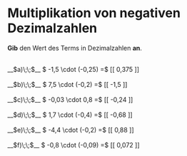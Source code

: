 <!--
version:  0.0.1

language: de

@style
main > *:not(:last-child) {
  margin-bottom: 3rem;
}

input {
    text-align: center;
}

.flex-container {
    display: flex;
    flex-wrap: wrap;
    align-items: stretch;
    gap: 20px;
}

.flex-child {
    flex: 1;
    min-width: 350px;
    margin-right: 20px;
}

@media (max-width: 400px) {
    .flex-child {
        flex: 100%;
        margin-right: 0;
    }
}
@end

formula: \carry   \textcolor{red}{\scriptsize #1}
formula: \digit   \rlap{\carry{#1}}\phantom{#2}#2
formula: \permil  \text{‰}

import: https://raw.githubusercontent.com/LiaTemplates/Tikz-Jax/main/README.md

script: https://cdn.jsdelivr.net/gh/LiaTemplates/Tikz-Jax@main/dist/index.js


tags: Multiplikation, Negative Zahlen, Dezimalzahlen, leicht, niedrig, Angeben

comment: Multipliziere negative Dezimalzahlen im Kopf.

author: Martin Lommatzsch

-->




# Multiplikation von negativen Dezimalzahlen

**Gib** den Wert des Terms in Dezimalzahlen **an**.

<section class="flex-container">

<div class="flex-child">
<br>
__$a)\;\;$__ $ -1,5 \cdot (-0,25) =$ [[  0,375  ]]
<br>
</div> 
<div class="flex-child">
<br>
__$b)\;\;$__ $ 7,5 \cdot (-0,2) =$ [[  -1,5  ]]
<br>
</div> 
<div class="flex-child">
<br>
__$c)\;\;$__ $ -0,03 \cdot 0,8 =$ [[  -0,24  ]]
<br>
</div> 
<div class="flex-child">
<br>
__$d)\;\;$__ $ 1,7 \cdot (-0,4) =$ [[  -0,68  ]]
<br>
</div> 
<div class="flex-child">
<br>
__$e)\;\;$__ $ -4,4 \cdot (-0,2) =$ [[  0,88  ]]
<br>
</div> 
<div class="flex-child">
<br>
__$f)\;\;$__ $ -0,8 \cdot (-0,09) =$ [[  0,072  ]]
<br>
</div> 
</section>
<br>
<br>
<br>
<br>

